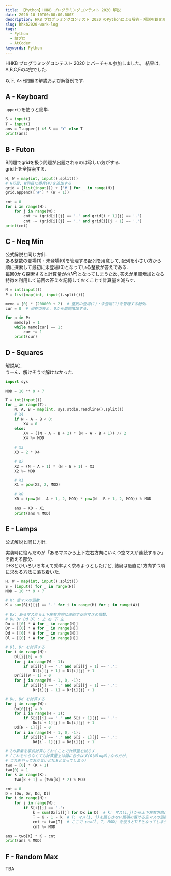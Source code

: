 ```yaml
---
title: 【Python】HHKB プログラミングコンテスト 2020 解説
date: 2020-10-10T00:00:00.000Z
description: HKB プログラミングコンテスト 2020 のPythonによる解答・解説を載せます.
slug: hhkb2020-work-log
tags: 
  - Python
  - 競プロ
  - AtCoder
keywords: Python
---
```



HHKB プログラミングコンテスト 2020 にバーチャル参加しました。
結果は, A,B,C,Eの4完でした.

以下, A~E問題の解説および解答例です.

## A - Keyboard
`upper()`を使うと簡単.

```python
S = input()
T = input()
ans = T.upper() if S == 'Y' else T
print(ans)
```

## B - Futon
B問題でgridを扱う問題が出題されるのは珍しい気がする.  
grid上を全探索する.

```python
H, W = map(int, input().split())
# H行目, W列目に番兵(#)を追加する
grid = [list(input()) + ['#'] for _ in range(H)]
grid.append(['#'] * (W + 1))

cnt = 0
for i in range(H):
    for j in range(W):
        cnt += (grid[i][j] == '.' and grid[i + 1][j] == '.')
        cnt += (grid[i][j] == '.' and grid[i][j + 1] == '.')
print(cnt)
```

## C - Neq Min
公式解説と同じ方針.  
ある整数の登場(1)・未登場(0)を管理する配列を用意して, 配列を小さい方から順に探索して最初に未登場(0)となっている整数が答えである.  
毎回0から探索すると計算量が$\mathcal{O}(N^2)$となってしまうため, 答えが単調増加となる特徴を利用して前回の答えを記憶しておくことで計算量を減らす. 


```python
N = int(input())
P = list(map(int, input().split()))

memo = [0] * (200000 + 2)  # 整数の登場(1)・未登場(1)を管理する配列.
cur = 0  # 現在の答え. 0から単調増加する.

for p in P:
    memo[p] = 1
    while memo[cur] == 1:
        cur += 1
    print(cur)
```

## D - Squares
解説AC.  
うーん、解けそうで解けなかった. 

```python
import sys

MOD = 10 ** 9 + 7

T = int(input())
for _ in range(T):
    N, A, B = map(int, sys.stdin.readline().split())
    # X4
    if N - A - B < 0:
        X4 = 0
    else:
        X4 = ((N - A - B + 2) * (N - A - B + 1)) // 2
        X4 %= MOD
    
    # X3
    X3 = 2 * X4

    # X2
    X2 = (N - A + 1) * (N - B + 1) - X3
    X2 %= MOD

    # X1
    X1 = pow(X2, 2, MOD)

    # X0
    X0 = (pow(N - A + 1, 2, MOD) * pow(N - B + 1, 2, MOD)) % MOD
    
    ans = X0 - X1
    print(ans % MOD)
```

## E - Lamps
公式解説と同じ方針.  

実装時に悩んだのが「あるマスから上下左右方向にいくつ空マスが連続するか」を数える部分.  
DFSとかいろいろ考えて効率よく求めようとしたけど, 結局は愚直に1方向ずつ順に求める方法に落ち着いた. 

```python
H, W = map(int, input().split())
S = [input() for _ in range(H)]
MOD = 10 ** 9 + 7

# K: 空マスの個数
K = sum(S[i][j] == '.' for i in range(H) for j in range(W))

# Dx: あるマスから上下左右方向に連続する空マスの個数.
# Du Dr Dd Dl : 上 右 下 左
Du = [[0] * W for _ in range(H)]
Dr = [[0] * W for _ in range(H)]
Dd = [[0] * W for _ in range(H)]
Dl = [[0] * W for _ in range(H)]

# Dl, Dr を計算する
for i in range(H):
    Dl[i][0] = 0
    for j in range(W - 1):
        if S[i][j] == '.' and S[i][j + 1] == '.':
            Dl[i][j + 1] = Dl[i][j] + 1
    Dr[i][W - 1] = 0
    for j in range(W - 1, 0, -1):
        if S[i][j] == '.' and S[i][j - 1] == '.':
            Dr[i][j - 1] = Dr[i][j] + 1

# Du, Dd を計算する
for j in range(W):
    Du[0][j] = 0
    for i in range(H - 1):
        if S[i][j] == '.' and S[i + 1][j] == '.':
            Du[i + 1][j] = Du[i][j] + 1
    Dd[H - 1][j] = 0
    for i in range(H - 1, 0, -1):
        if S[i][j] == '.' and S[i - 1][j] == '.':
            Dd[i - 1][j] = Dd[i][j] + 1

# 2の累乗を事前計算しておくことで計算量を減らす.
# (これをやらなくても計算量上は間に合うはず(O(NlogN))なのだが, 
# これをやっておかないとTLEとなってしまう)
two = [0] * (K + 1)
two[0] = 1
for k in range(K):
    two[k + 1] = (two[k] * 2) % MOD

cnt = 0
D = [Du, Dr, Dd, Dl]
for i in range(H):
    for j in range(W):
        if S[i][j] == '.':
            k = sum(Dx[i][j] for Dx in D)  # k: マス(i,j)から上下左右方向に連続する空マスの個数
            T = K - 1 - k  # T: マス(i, j)を照らさない照明の置ける空マスの個数
            cnt += two[T]  # ここで pow(2, T, MOD) を使うとTLEとなってしまう.
            cnt %= MOD

ans = two[K] * K - cnt
print(ans % MOD)
```

## F - Random Max
TBA
